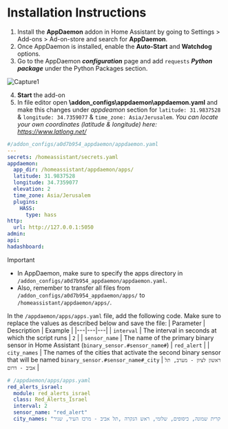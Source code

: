 # Installation Instructions
1. Install the **AppDaemon** addon in Home Assistant by going to Settings > Add-ons > Ad-on-store and search for **AppDaemon**.
2. Once AppDaemon is installed, enable the **Auto-Start** and **Watchdog** options.
3. Go to the AppDaemon ***configuration*** page and add ```requests``` ***Python package*** under the Python Packages section.

![Capture1](https://github.com/idodov/RedAlert/assets/19820046/d4e3800a-a59b-4605-b8fe-402942c3525b)

4. **Start** the add-on
5. In file editor open **\addon_configs\appdaemon\appdaemon.yaml** and make this changes under *appdeamon* section for `latitude: 31.9837528` & 
  `longitude: 34.7359077` & `time_zone: Asia/Jerusalem`. 
*You can locate your own coordinates (latitude & longitude) here: https://www.latlong.net/*
```yaml
#/addon_configs/a0d7b954_appdaemon/appdaemon.yaml
---
secrets: /homeassistant/secrets.yaml
appdaemon:
  app_dir: /homeassistant/appdaemon/apps/
  latitude: 31.9837528
  longitude: 34.7359077
  elevation: 2
  time_zone: Asia/Jerusalem
  plugins:
    HASS:
      type: hass
http:
  url: http://127.0.0.1:5050
admin:
api:
hadashboard:
```

> [!IMPORTANT]  
> * In AppDaemon, make sure to specify the apps directory in `/addon_configs/a0d7b954_appdaemon/appdaemon.yaml`.
> * Also, remember to transfer all files from `/addon_configs/a0d7b954_appdaemon/apps/` to `/homeassistant/appdaemon/apps/`.

In the `/appdaemon/apps/apps.yaml` file, add the following code. Make sure to replace the values as described below and save the file:
| Parameter | Description | Example |
|---|---|---|
| `interval` | The interval in seconds at which the script runs | `2` |
| `sensor_name` | The name of the primary binary sensor in Home Assistant (`binary_sensor.#sensor_name#`) | `red_alert` |
| `city_names` | The names of the cities that activate the second binary sensor that will be named `binary_sensor.#sensor_name#_city` | `ראשון לציון - מערב, תל אביב - דרום` |

```yaml
# /appdaemon/apps/apps.yaml
red_alerts_israel:
  module: red_alerts_israel
  class: Red_Alerts_Israel
  interval: 2
  sensor_name: "red_alert"
  city_names: "שתולה, קרית שמונה, כיסופים, שלומי, ראש הנקרה ,תל אביב - מרכז העיר, שניר" 
```

